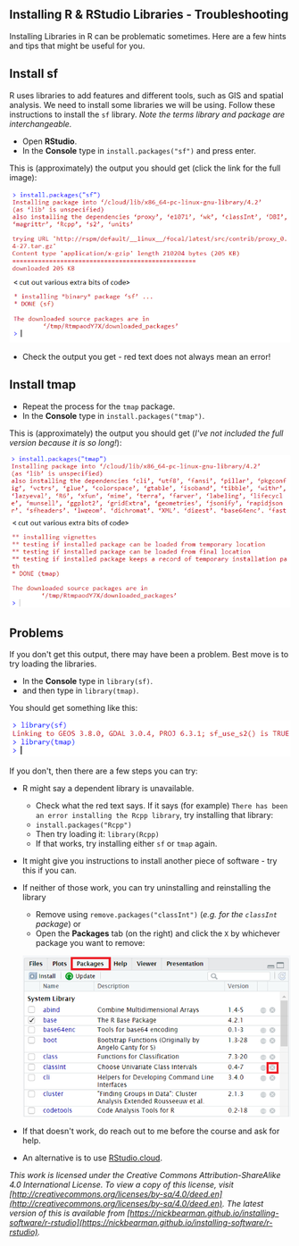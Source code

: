 ## Installing R & RStudio Libraries - Troubleshooting

Installing Libraries in R can be problematic sometimes. Here are a few hints and tips that might be useful for you.

## Install sf

R uses libraries to add features and different tools, such as GIS and spatial analysis. We need to install some libraries we will be using. Follow these instructions to install the `sf` library. *Note the terms library and package are interchangeable.*

- Open **RStudio**.
- In the **Console** type in `install.packages("sf")` and press enter.

This is (approximately) the output you should get (click the link for the full image):

[![](images/r-install-packages-sf-success-cut.png)](images/r-install-packages-sf-success-full.png)

- Check the output you get - red text does not always mean an error!

## Install tmap

- Repeat the process for the `tmap` package.
- In the **Console** type in `install.packages("tmap")`.

This is (approximately) the output you should get (*I've not included the full version because it is so long!*):

![](images/r-install-packages-tmap-success-cut.png)


## Problems

If you don't get this output, there may have been a problem. Best move is to try loading the libraries.

- In the **Console** type in `library(sf)`.
- and then type in `library(tmap)`.

You should get something like this:

![](images/r-load-library-success-sf-tmap.png)

If you don't, then there are a few steps you can try:

- R might say a dependent library is unavailable. 
	- Check what the red text says. If it says (for example) `There has been an error installing the Rcpp library`, try installing that library:
	- `install.packages("Rcpp")`
	- Then try loading it: `library(Rcpp)`
	- If that works, try installing either `sf` or `tmap` again.
- It might give you instructions to install another piece of software - try this if you can. 
- If neither of those work, you can try uninstalling and reinstalling the library
	- Remove using `remove.packages("classInt")` (*e.g. for the `classInt` package*) or
	- Open the **Packages** tab (on the right) and click the `X` by whichever package you want to remove:
	
	![](images/r-remove-packages.png)
	
- If that doesn't work, do reach out to me before the course and ask for help.

- An alternative is to use [RStudio.cloud](r-rstudio.html#rstudio-cloud). 

*This work is licensed under the Creative Commons Attribution-ShareAlike 4.0 International License. To view a copy of this license, visit [http://creativecommons.org/licenses/by-sa/4.0/deed.en](http://creativecommons.org/licenses/by-sa/4.0/deed.en). The latest version of this is available from [https://nickbearman.github.io/installing-software/r-rstudio](https://nickbearman.github.io/installing-software/r-rstudio).*
